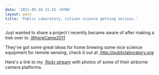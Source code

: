 ```yaml
---
date: '2011-05-18 21:25 -0700'
layout: post
title: 'Public Laboratory, citizen science getting serious.'
---
```


Just wanted to share a project I recently became aware of after making a
trek over to
<a href="http://upcoming.yahoo.com/event/7762461/CA/Stanford/Wherecamp-2011/Stanford-Alumni-Center-Stanford-University-Campus/" class="ext-link"> WhereCamp2011</a>

They've got some great ideas for home brewing some nice science
equipment for remote sensing, check it out at
<a href="http://publiclaboratory.org" class="ext-link"> http://publiclaboratory.org</a>

Here's a link to my
<a href="http://www.flickr.com/photos/9881331@N06/sets/72157626439024683/" class="ext-link"> flickr
stream</a> with photos of some of their airborne camera platforms.


